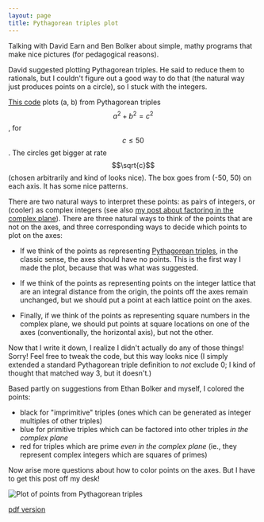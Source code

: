 ```yaml
---
layout: page
title: Pythagorean triples plot
---
```


Talking with David Earn and Ben Bolker about simple, mathy programs that make nice pictures (for pedagogical reasons).

David suggested plotting Pythagorean triples. He said to reduce them to rationals, but I couldn't figure out a good way to do that (the natural way just produces points on a circle), so I stuck with the integers.

[This code](/notebook/pythagoras.R) plots (a, b) from Pythagorean triples $$a^2+b^2=c^2$$, for $$c\leq50$$. The circles get bigger at rate $$\sqrt{c}$$ (chosen arbitrarily and kind of looks nice). The box goes from (-50, 50) on each axis. It has some nice patterns.

There are two natural ways to interpret these points: as pairs of integers, or (cooler) as complex integers (see also [my post about factoring in the complex plane](http://lalashan.mcmaster.ca/theobio/math/index.php/Complex_factoring)). There are three natural ways to think of the points that are not on the axes, and three corresponding ways to decide which points to plot on the axes:

* If we think of the points as representing [Pythagorean triples](https://en.wikipedia.org/wiki/Pythagorean_triple), in the classic sense, the axes should have no points. This is the first way I made the plot, because that was what was suggested.

* If we think of the points as representing points on the integer lattice that are an integral distance from the origin, the points off the axes remain unchanged, but we should put a point at each lattice point on the axes.

* Finally, if we think of the points as representing square numbers in the complex plane, we should put points at square locations on one of the axes (conventionally, the horizontal axis), but not the other.

Now that I write it down, I realize I didn't actually do any of those things! Sorry! Feel free to tweak the code, but this way looks nice (I simply extended a standard Pythagorean triple definition to _not_ exclude 0; I kind of thought that matched way 3, but it doesn't.)

Based partly on suggestions from Ethan Bolker and myself, I colored the points:

* black for "imprimitive" triples (ones which can be generated as integer multiples of other triples)
* blue for primitive triples which can be factored into other triples _in the complex plane_
* red for triples which are prime _even in the complex plane_ (ie., they represent complex integers which are squares of primes)

Now arise more questions about how to color points on the axes. But I have to get this post off my desk!

![Plot of points from Pythagorean triples](/notebook/git_push/pythagoras.Rout.png)

[pdf version](/notebook/git_push/pythagoras.Rout.pdf)
